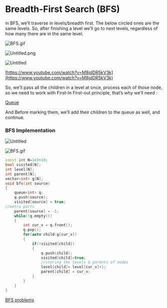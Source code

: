 # Breadth-First Search (BFS)

in BFS, we’ll traverse in levels/breadth first. The below circled ones are the same levels. So, after finishing a level we’ll go to next levels, regardless of how many there are in the same level. 

![BFS.gif](Breadth-First%20Search%20(BFS)%20cf4a351ab471419b82b38bd08cd735d3/BFS.gif)

![Untitled.png](Breadth-First%20Search%20(BFS)%20cf4a351ab471419b82b38bd08cd735d3/Untitled.png)

![Untitled](Breadth-First%20Search%20(BFS)%20cf4a351ab471419b82b38bd08cd735d3/Untitled%201.png)

[https://www.youtube.com/watch?v=M8jdDR5kV3k](https://www.youtube.com/watch?v=M8jdDR5kV3k)

So, we’ll pass all the children in a level at once, process each of those node, so we need to work with First-In First-out principle, that’s why we’ll need :

[Queue](https://www.notion.so/Queue-0974c49bf3d34a4793c9a48fbe94db1a?pvs=21)

And Before marking them, we’ll add their children to the queue as well, and continue.

### BFS Implementation

![Untitled](Breadth-First%20Search%20(BFS)%20cf4a351ab471419b82b38bd08cd735d3/Untitled%202.png)

![BFS.gif](Breadth-First%20Search%20(BFS)%20cf4a351ab471419b82b38bd08cd735d3/BFS%201.gif)

```cpp
const int N=1e3+10;
bool visited[N];
int level[N];
int parent[N];
vector<int> g[N];
void bfs(int source)
{
	queue<int> q;
	q.push(source);
	visited[source] = true;
//extra parts
	parent[source] = -1;
	while(!q.empty())
	{
		int cur_v = q.front();
		q.pop();
		for(auto child:g[cur_v])
		{
			if(!visited[child])
			{
				q.push(child);
				visited[child]=true;
				//storing the levels & parents of nodes
				level[child]= level[cur_v]+1;
				parent[child] = cur_v;
			}
		}
	}
}
```

[BFS problems](Breadth-First%20Search%20(BFS)%20cf4a351ab471419b82b38bd08cd735d3/BFS%20problems%208e5b3661bca64b929e73780e00aadaa4.csv)